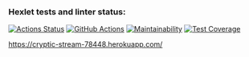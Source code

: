 ### Hexlet tests and linter status:
[![Actions Status](https://github.com/nikisysoev/java-project-lvl4/workflows/hexlet-check/badge.svg)](https://github.com/nikisysoev/java-project-lvl4/actions)
[![GitHub Actions](https://github.com/nikisysoev/java-project-lvl4/actions/workflows/github-actions.yml/badge.svg)](https://github.com/nikisysoev/java-project-lvl4/actions/workflows/github-actions.yml)
[![Maintainability](https://api.codeclimate.com/v1/badges/de64794e3b9e69f12200/maintainability)](https://codeclimate.com/github/nikisysoev/java-project-lvl4/maintainability)
[![Test Coverage](https://api.codeclimate.com/v1/badges/de64794e3b9e69f12200/test_coverage)](https://codeclimate.com/github/nikisysoev/java-project-lvl4/test_coverage)

https://cryptic-stream-78448.herokuapp.com/